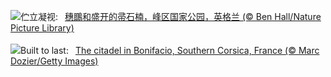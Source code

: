 ![](https://www.bing.com/th?id=OHR.WheatearBird_ZH-CN3286472001_UHD.jpg&w=1000)伫立凝视:&nbsp;&ensp;[穗䳭和盛开的帚石楠，峰区国家公园，英格兰 (© Ben Hall/Nature Picture Library)](https://www.bing.com/th?id=OHR.WheatearBird_ZH-CN3286472001_UHD.jpg)
<br><br/>
![](https://www.bing.com/th?id=OHR.CitadelBonifacio_EN-US2046177235_UHD.jpg&w=1000)Built to last:&nbsp;&ensp;[The citadel in Bonifacio, Southern Corsica, France (© Marc Dozier/Getty Images)](https://www.bing.com/th?id=OHR.CitadelBonifacio_EN-US2046177235_UHD.jpg)
<br><br/>
